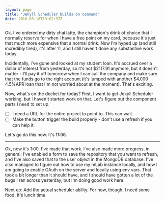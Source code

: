 ```yaml
---
layout: page
title: "Jekyll Scheduler builds on command"
date: 2018-03-18T13:02:37Z
---
```


Ok. I've ordered my dirty chai latte, the champion's drink of choice that I normally reserve for when I have a free point on my card, because it's just that much more expensive that a normal drink. Now I'm hyped up (and still incredibly tired), it's after 11, and I still haven't done any substantive work today.

Incidentally, I've gone and looked at my student loan. It's accrued over a dollar of interest from yesterday, so it's not $2117.91 anymore, but it doesn't matter - I'll pay it off tomorrow when I can call the company and make sure that the funds go to the right account (it's lumped with another $4,000 4.5%APR loan that I'm not worried about at the moment). That's exciting.

Now, what's on the docket for today? First, I want to get Jekyll Scheduler working, but I haven't started work on that. Let's figure out the component parts I need to set up.

- [ ] I need a URL for the entire project to point to. This can wait.
- [ ] Make the button trigger the build properly - don't use a refresh if you can help it.

Let's go do this now. It's 11:06.

<hr />

Ok, now it's 1:00. I've made that work. I've also made more progress, in general; I've enabled a form to save the repository that you want to refresh, and I've also saved that to the user object in the MongoDB database. I've also managed to figure out how to use my mLab instance locally, and how I am going to enable OAuth on the server and locally using env vars. That took a bit longer than it should have, and I should have gotten a lot of the bugs I ran across yesterday, but I'm doing good work here.

Next up: Add the actual scheduler ability. For now, though, I need some food. It's lunch time.